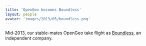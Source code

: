 ```yaml
---
title: 'OpenGeo becomes Boundless'
layout: people
avatar: 'images/2013/05/boundless.png'
---
```


Mid-2013, our stable-mates OpenGeo take flight as <a href="http://boundlessgeo.com/">Boundless</a>, an independent company.

